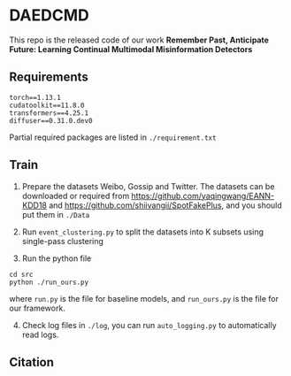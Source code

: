 # DAEDCMD

This repo is the released code of our work 
**Remember Past, Anticipate Future: Learning Continual Multimodal Misinformation Detectors**

## Requirements


```
torch==1.13.1
cudatoolkit==11.8.0
transformers==4.25.1
diffuser==0.31.0.dev0
```

Partial required packages are listed in `./requirement.txt`

## Train

1. Prepare the datasets Weibo, Gossip and Twitter. The datasets can be downloaded or required from https://github.com/yaqingwang/EANN-KDD18 and https://github.com/shiivangii/SpotFakePlus,
and you should put them in `./Data`

2. Run `event_clustering.py` to split the datasets into K subsets using single-pass clustering

3. Run the python file

```shell
cd src
python ./run_ours.py
```
where `run.py` is the file for baseline models, and `run_ours.py` is the file for our framework.

4. Check log files in `./log`, you can run `auto_logging.py` to automatically read logs.


## Citation
```

```

